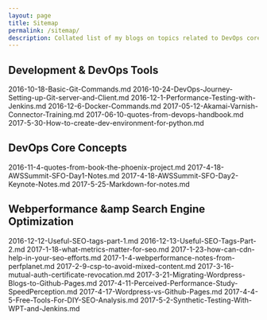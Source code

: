 ```yaml
---
layout: page
title: Sitemap
permalink: /sitemap/
description: Collated list of my blogs on topics related to DevOps core concepts, DevOps tools, Web Performance, front-end performance optimization and Search Engine Optimization
---
```


## Development &amp; DevOps Tools
2016-10-18-Basic-Git-Commands.md
2016-10-24-DevOps-Journey-Setting-up-Git-server-and-Client.md
2016-12-1-Performance-Testing-with-Jenkins.md
2016-12-6-Docker-Commands.md
2017-05-12-Akamai-Varnish-Connector-Training.md
2017-06-10-quotes-from-devops-handbook.md
2017-5-30-How-to-create-dev-environment-for-python.md


## DevOps Core Concepts
2016-11-4-quotes-from-book-the-phoenix-project.md
2017-4-18-AWSSummit-SFO-Day1-Notes.md
2017-4-18-AWSSummit-SFO-Day2-Keynote-Notes.md
2017-5-25-Markdown-for-notes.md


## Webperformance &amp Search Engine Optimization
2016-12-12-Useful-SEO-tags-part-1.md
2016-12-13-Useful-SEO-Tags-Part-2.md
2017-1-18-what-metrics-matter-for-seo.md
2017-1-23-how-can-cdn-help-in-your-seo-efforts.md
2017-1-4-webperformance-notes-from-perfplanet.md
2017-2-9-csp-to-avoid-mixed-content.md
2017-3-16-mutual-auth-certificate-revocation.md
2017-3-21-Migrating-Wordpress-Blogs-to-Github-Pages.md
2017-4-11-Perceived-Performance-Study-SpeedPerception.md
2017-4-17-Wordpress-vs-Github-Pages.md
2017-4-4-5-Free-Tools-For-DIY-SEO-Analysis.md
2017-5-2-Synthetic-Testing-With-WPT-and-Jenkins.md
